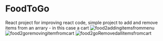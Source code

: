 # FoodToGo
React project for improving react code, simple project to add and remove items from an arrary - in this case a cart 
![food2addingitemsfrommenu](https://user-images.githubusercontent.com/65512131/166405377-d92b25c1-7e90-4e95-ba87-8009fced5e94.png)
![food2goremovingitemfromcart](https://user-images.githubusercontent.com/65512131/166405378-f6b61837-38e6-4b21-a900-9b8ea077b769.png)
![food2goRemovedallitemsfromcart](https://user-images.githubusercontent.com/65512131/166405379-938fd7db-2069-4efc-8189-bbd01bcb220f.png)
